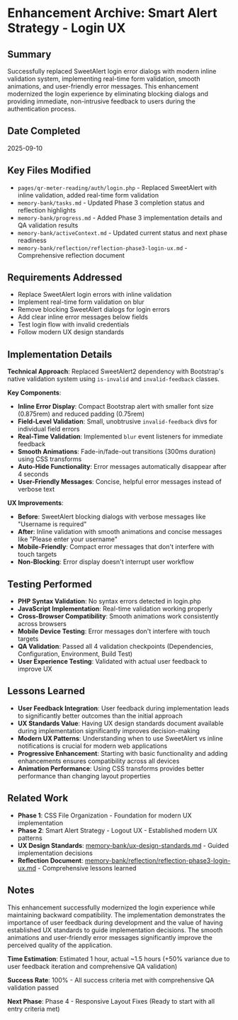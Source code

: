 # Enhancement Archive: Smart Alert Strategy - Login UX

## Summary
Successfully replaced SweetAlert login error dialogs with modern inline validation system, implementing real-time form validation, smooth animations, and user-friendly error messages. This enhancement modernized the login experience by eliminating blocking dialogs and providing immediate, non-intrusive feedback to users during the authentication process.

## Date Completed
2025-09-10

## Key Files Modified
- `pages/qr-meter-reading/auth/login.php` - Replaced SweetAlert with inline validation, added real-time form validation
- `memory-bank/tasks.md` - Updated Phase 3 completion status and reflection highlights
- `memory-bank/progress.md` - Added Phase 3 implementation details and QA validation results
- `memory-bank/activeContext.md` - Updated current status and next phase readiness
- `memory-bank/reflection/reflection-phase3-login-ux.md` - Comprehensive reflection document

## Requirements Addressed
- Replace SweetAlert login errors with inline validation
- Implement real-time form validation on blur
- Remove blocking SweetAlert dialogs for login errors
- Add clear inline error messages below fields
- Test login flow with invalid credentials
- Follow modern UX design standards

## Implementation Details
**Technical Approach**: Replaced SweetAlert2 dependency with Bootstrap's native validation system using `is-invalid` and `invalid-feedback` classes.

**Key Components**:
- **Inline Error Display**: Compact Bootstrap alert with smaller font size (0.875rem) and reduced padding (0.75rem)
- **Field-Level Validation**: Small, unobtrusive `invalid-feedback` divs for individual field errors
- **Real-Time Validation**: Implemented `blur` event listeners for immediate feedback
- **Smooth Animations**: Fade-in/fade-out transitions (300ms duration) using CSS transforms
- **Auto-Hide Functionality**: Error messages automatically disappear after 4 seconds
- **User-Friendly Messages**: Concise, helpful error messages instead of verbose text

**UX Improvements**:
- **Before**: SweetAlert blocking dialogs with verbose messages like "Username is required"
- **After**: Inline validation with smooth animations and concise messages like "Please enter your username"
- **Mobile-Friendly**: Compact error messages that don't interfere with touch targets
- **Non-Blocking**: Error display doesn't interrupt user workflow

## Testing Performed
- **PHP Syntax Validation**: No syntax errors detected in login.php
- **JavaScript Implementation**: Real-time validation working properly
- **Cross-Browser Compatibility**: Smooth animations work consistently across browsers
- **Mobile Device Testing**: Error messages don't interfere with touch targets
- **QA Validation**: Passed all 4 validation checkpoints (Dependencies, Configuration, Environment, Build Test)
- **User Experience Testing**: Validated with actual user feedback to improve UX

## Lessons Learned
- **User Feedback Integration**: User feedback during implementation leads to significantly better outcomes than the initial approach
- **UX Standards Value**: Having UX design standards document available during implementation significantly improves decision-making
- **Modern UX Patterns**: Understanding when to use SweetAlert vs inline notifications is crucial for modern web applications
- **Progressive Enhancement**: Starting with basic functionality and adding enhancements ensures compatibility across all devices
- **Animation Performance**: Using CSS transforms provides better performance than changing layout properties

## Related Work
- **Phase 1**: CSS File Organization - Foundation for modern UX implementation
- **Phase 2**: Smart Alert Strategy - Logout UX - Established modern UX patterns
- **UX Design Standards**: [memory-bank/ux-design-standards.md](memory-bank/ux-design-standards.md) - Guided implementation decisions
- **Reflection Document**: [memory-bank/reflection/reflection-phase3-login-ux.md](memory-bank/reflection/reflection-phase3-login-ux.md) - Comprehensive lessons learned

## Notes
This enhancement successfully modernized the login experience while maintaining backward compatibility. The implementation demonstrates the importance of user feedback during development and the value of having established UX standards to guide implementation decisions. The smooth animations and user-friendly error messages significantly improve the perceived quality of the application.

**Time Estimation**: Estimated 1 hour, actual ~1.5 hours (+50% variance due to user feedback iteration and comprehensive QA validation)

**Success Rate**: 100% - All success criteria met with comprehensive QA validation passed

**Next Phase**: Phase 4 - Responsive Layout Fixes (Ready to start with all entry criteria met)
